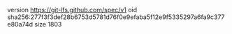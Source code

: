 version https://git-lfs.github.com/spec/v1
oid sha256:277f3f3def28b6753d5781d76f0e9efaba5f12e9f5335297a6fa9c377e80a74d
size 1803
